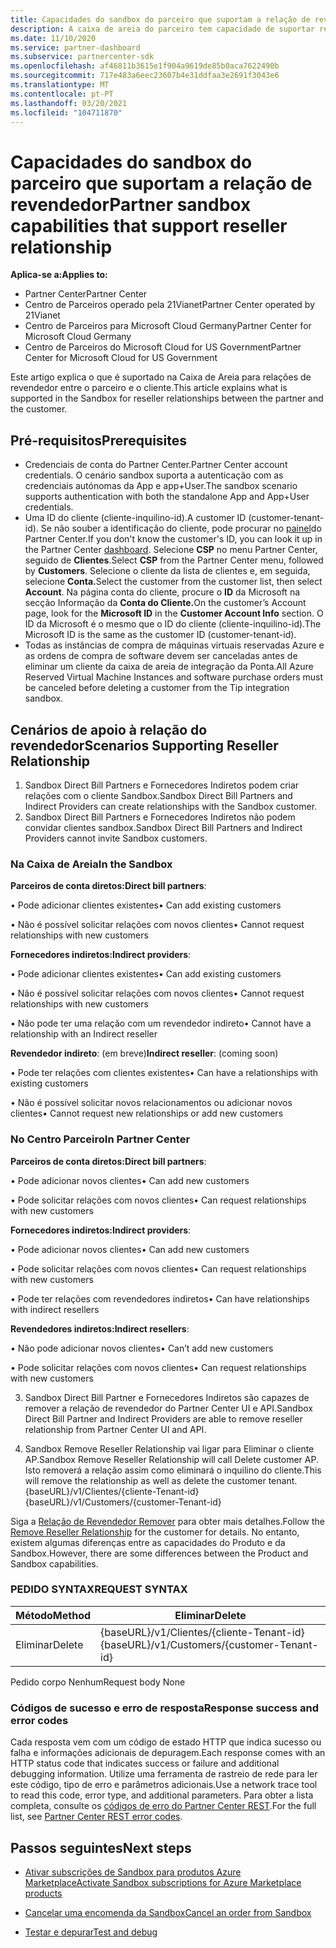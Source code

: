 ```yaml
---
title: Capacidades do sandbox do parceiro que suportam a relação de revendedor
description: A caixa de areia do parceiro tem capacidade de suportar relações entre o parceiro e o cliente
ms.date: 11/10/2020
ms.service: partner-dashboard
ms.subservice: partnercenter-sdk
ms.openlocfilehash: af46811b3615e1f904a9619de85b0aca7622490b
ms.sourcegitcommit: 717e483a6eec23607b4e31ddfaa3e2691f3043e6
ms.translationtype: MT
ms.contentlocale: pt-PT
ms.lasthandoff: 03/20/2021
ms.locfileid: "104711870"
---
```

# <a name="partner-sandbox-capabilities-that-support-reseller-relationship"></a><span data-ttu-id="e532a-103">Capacidades do sandbox do parceiro que suportam a relação de revendedor</span><span class="sxs-lookup"><span data-stu-id="e532a-103">Partner sandbox capabilities that support reseller relationship</span></span>

<span data-ttu-id="e532a-104">**Aplica-se a:**</span><span class="sxs-lookup"><span data-stu-id="e532a-104">**Applies to:**</span></span>

- <span data-ttu-id="e532a-105">Partner Center</span><span class="sxs-lookup"><span data-stu-id="e532a-105">Partner Center</span></span>
- <span data-ttu-id="e532a-106">Centro de Parceiros operado pela 21Vianet</span><span class="sxs-lookup"><span data-stu-id="e532a-106">Partner Center operated by 21Vianet</span></span>
- <span data-ttu-id="e532a-107">Centro de Parceiros para Microsoft Cloud Germany</span><span class="sxs-lookup"><span data-stu-id="e532a-107">Partner Center for Microsoft Cloud Germany</span></span>
- <span data-ttu-id="e532a-108">Centro de Parceiros do Microsoft Cloud for US Government</span><span class="sxs-lookup"><span data-stu-id="e532a-108">Partner Center for Microsoft Cloud for US Government</span></span>

<span data-ttu-id="e532a-109">Este artigo explica o que é suportado na Caixa de Areia para relações de revendedor entre o parceiro e o cliente.</span><span class="sxs-lookup"><span data-stu-id="e532a-109">This article explains what is supported in the Sandbox for reseller relationships between the partner and the customer.</span></span> 

## <a name="prerequisites"></a><span data-ttu-id="e532a-110">Pré-requisitos</span><span class="sxs-lookup"><span data-stu-id="e532a-110">Prerequisites</span></span>

- <span data-ttu-id="e532a-111">Credenciais de conta do Partner Center.</span><span class="sxs-lookup"><span data-stu-id="e532a-111">Partner Center account credentials.</span></span> <span data-ttu-id="e532a-112">O cenário sandbox suporta a autenticação com as credenciais autónomas da App e app+User.</span><span class="sxs-lookup"><span data-stu-id="e532a-112">The sandbox scenario supports authentication with both the standalone App and App+User credentials.</span></span>
- <span data-ttu-id="e532a-113">Uma ID do cliente (cliente-inquilino-id).</span><span class="sxs-lookup"><span data-stu-id="e532a-113">A customer ID (customer-tenant-id).</span></span> <span data-ttu-id="e532a-114">Se não souber a identificação do cliente, pode procurar no [painel](https://partner.microsoft.com/dashboard/home)do Partner Center.</span><span class="sxs-lookup"><span data-stu-id="e532a-114">If you don't know the customer's ID, you can look it up in the Partner Center [dashboard](https://partner.microsoft.com/dashboard/home).</span></span> <span data-ttu-id="e532a-115">Selecione **CSP** no menu Partner Center, seguido de **Clientes**.</span><span class="sxs-lookup"><span data-stu-id="e532a-115">Select **CSP** from the Partner Center menu, followed by **Customers**.</span></span> <span data-ttu-id="e532a-116">Selecione o cliente da lista de clientes e, em seguida, selecione **Conta.**</span><span class="sxs-lookup"><span data-stu-id="e532a-116">Select the customer from the customer list, then select **Account**.</span></span> <span data-ttu-id="e532a-117">Na página conta do cliente, procure o **ID** da Microsoft na secção Informação da **Conta do Cliente.**</span><span class="sxs-lookup"><span data-stu-id="e532a-117">On the customer’s Account page, look for the **Microsoft ID** in the **Customer Account Info** section.</span></span> <span data-ttu-id="e532a-118">O ID da Microsoft é o mesmo que o ID do cliente (cliente-inquilino-id).</span><span class="sxs-lookup"><span data-stu-id="e532a-118">The Microsoft ID is the same as the customer ID (customer-tenant-id).</span></span>
- <span data-ttu-id="e532a-119">Todas as instâncias de compra de máquinas virtuais reservadas Azure e as ordens de compra de software devem ser canceladas antes de eliminar um cliente da caixa de areia de integração da Ponta.</span><span class="sxs-lookup"><span data-stu-id="e532a-119">All Azure Reserved Virtual Machine Instances and software purchase orders must be canceled before deleting a customer from the Tip integration sandbox.</span></span>

## <a name="scenarios-supporting-reseller-relationship"></a><span data-ttu-id="e532a-120">Cenários de apoio à relação do revendedor</span><span class="sxs-lookup"><span data-stu-id="e532a-120">Scenarios Supporting Reseller Relationship</span></span>

1.  <span data-ttu-id="e532a-121">Sandbox Direct Bill Partners e Fornecedores Indiretos podem criar relações com o cliente Sandbox.</span><span class="sxs-lookup"><span data-stu-id="e532a-121">Sandbox Direct Bill Partners and Indirect Providers can create relationships with the Sandbox customer.</span></span> 
2.  <span data-ttu-id="e532a-122">Sandbox Direct Bill Partners e Fornecedores Indiretos não podem convidar clientes sandbox.</span><span class="sxs-lookup"><span data-stu-id="e532a-122">Sandbox Direct Bill Partners and Indirect Providers cannot invite Sandbox customers.</span></span>



### <a name="in-the-sandbox"></a><span data-ttu-id="e532a-123">Na Caixa de Areia</span><span class="sxs-lookup"><span data-stu-id="e532a-123">In the Sandbox</span></span>

<span data-ttu-id="e532a-124">**Parceiros de conta diretos:**</span><span class="sxs-lookup"><span data-stu-id="e532a-124">**Direct bill partners**:</span></span>

<span data-ttu-id="e532a-125">• Pode adicionar clientes existentes</span><span class="sxs-lookup"><span data-stu-id="e532a-125">•   Can add existing customers</span></span>

<span data-ttu-id="e532a-126">• Não é possível solicitar relações com novos clientes</span><span class="sxs-lookup"><span data-stu-id="e532a-126">•   Cannot request relationships with new customers</span></span>

<span data-ttu-id="e532a-127">**Fornecedores indiretos:**</span><span class="sxs-lookup"><span data-stu-id="e532a-127">**Indirect providers**:</span></span>

<span data-ttu-id="e532a-128">• Pode adicionar clientes existentes</span><span class="sxs-lookup"><span data-stu-id="e532a-128">•   Can add existing customers</span></span>

<span data-ttu-id="e532a-129">• Não é possível solicitar relações com novos clientes</span><span class="sxs-lookup"><span data-stu-id="e532a-129">•   Cannot request relationships with new customers</span></span>

<span data-ttu-id="e532a-130">• Não pode ter uma relação com um revendedor indireto</span><span class="sxs-lookup"><span data-stu-id="e532a-130">•   Cannot have a relationship with an Indirect reseller</span></span>

<span data-ttu-id="e532a-131">**Revendedor indireto**: (em breve)</span><span class="sxs-lookup"><span data-stu-id="e532a-131">**Indirect reseller**: (coming soon)</span></span>

<span data-ttu-id="e532a-132">• Pode ter relações com clientes existentes</span><span class="sxs-lookup"><span data-stu-id="e532a-132">•   Can have a relationships with existing customers</span></span>

<span data-ttu-id="e532a-133">• Não é possível solicitar novos relacionamentos ou adicionar novos clientes</span><span class="sxs-lookup"><span data-stu-id="e532a-133">•   Cannot request new relationships or add new customers</span></span>

### <a name="in-partner-center"></a><span data-ttu-id="e532a-134">No Centro Parceiro</span><span class="sxs-lookup"><span data-stu-id="e532a-134">In Partner Center</span></span>

<span data-ttu-id="e532a-135">**Parceiros de conta diretos:**</span><span class="sxs-lookup"><span data-stu-id="e532a-135">**Direct bill partners**:</span></span>

<span data-ttu-id="e532a-136">• Pode adicionar novos clientes</span><span class="sxs-lookup"><span data-stu-id="e532a-136">•   Can add new customers</span></span>

<span data-ttu-id="e532a-137">• Pode solicitar relações com novos clientes</span><span class="sxs-lookup"><span data-stu-id="e532a-137">•   Can request relationships with new customers</span></span>

<span data-ttu-id="e532a-138">**Fornecedores indiretos:**</span><span class="sxs-lookup"><span data-stu-id="e532a-138">**Indirect providers**:</span></span>

<span data-ttu-id="e532a-139">• Pode adicionar novos clientes</span><span class="sxs-lookup"><span data-stu-id="e532a-139">•   Can add new customers</span></span>

<span data-ttu-id="e532a-140">• Pode solicitar relações com novos clientes</span><span class="sxs-lookup"><span data-stu-id="e532a-140">•   Can request relationships with new customers</span></span>

<span data-ttu-id="e532a-141">• Pode ter relações com revendedores indiretos</span><span class="sxs-lookup"><span data-stu-id="e532a-141">•   Can have relationships with indirect resellers</span></span>

<span data-ttu-id="e532a-142">**Revendedores indiretos:**</span><span class="sxs-lookup"><span data-stu-id="e532a-142">**Indirect resellers**:</span></span>

<span data-ttu-id="e532a-143">• Não pode adicionar novos clientes</span><span class="sxs-lookup"><span data-stu-id="e532a-143">•   Can’t add new customers</span></span>

<span data-ttu-id="e532a-144">• Pode solicitar relações com novos clientes</span><span class="sxs-lookup"><span data-stu-id="e532a-144">•   Can request relationships with new customers</span></span>

3. <span data-ttu-id="e532a-145">Sandbox Direct Bill Partner e Fornecedores Indiretos são capazes de remover a relação de revendedor do Partner Center UI e API.</span><span class="sxs-lookup"><span data-stu-id="e532a-145">Sandbox Direct Bill Partner and Indirect Providers are able to remove reseller relationship from Partner Center UI and API.</span></span>

4. <span data-ttu-id="e532a-146">Sandbox Remove Reseller Relationship vai ligar para Eliminar o cliente AP.</span><span class="sxs-lookup"><span data-stu-id="e532a-146">Sandbox Remove Reseller Relationship will call Delete customer AP.</span></span> <span data-ttu-id="e532a-147">Isto removerá a relação assim como eliminará o inquilino do cliente.</span><span class="sxs-lookup"><span data-stu-id="e532a-147">This will remove the relationship as well as delete the customer tenant.</span></span> <span data-ttu-id="e532a-148">{baseURL}/v1/Clientes/{cliente-Tenant-id}</span><span class="sxs-lookup"><span data-stu-id="e532a-148">{baseURL}/v1/Customers/{customer-Tenant-id}</span></span>

<span data-ttu-id="e532a-149">Siga a [Relação de Revendedor Remover](remove-a-reseller-relationship-with-a-customer.md) para obter mais detalhes.</span><span class="sxs-lookup"><span data-stu-id="e532a-149">Follow the [Remove Reseller Relationship](remove-a-reseller-relationship-with-a-customer.md) for the customer for details.</span></span> <span data-ttu-id="e532a-150">No entanto, existem algumas diferenças entre as capacidades do Produto e da Sandbox.</span><span class="sxs-lookup"><span data-stu-id="e532a-150">However, there are some differences between the Product and Sandbox capabilities.</span></span>

### <a name="request-syntax"></a><span data-ttu-id="e532a-151">PEDIDO SYNTAX</span><span class="sxs-lookup"><span data-stu-id="e532a-151">REQUEST SYNTAX</span></span>

|<span data-ttu-id="e532a-152">**Método**</span><span class="sxs-lookup"><span data-stu-id="e532a-152">**Method**</span></span>|<span data-ttu-id="e532a-153">**Eliminar**</span><span class="sxs-lookup"><span data-stu-id="e532a-153">**Delete**</span></span>|
|-------------|------------|
|<span data-ttu-id="e532a-154">Eliminar</span><span class="sxs-lookup"><span data-stu-id="e532a-154">Delete</span></span>|<span data-ttu-id="e532a-155">{baseURL}/v1/Clientes/{cliente-Tenant-id}</span><span class="sxs-lookup"><span data-stu-id="e532a-155">{baseURL}/v1/Customers/{customer-Tenant-id}</span></span> |

<span data-ttu-id="e532a-156">Pedido corpo Nenhum</span><span class="sxs-lookup"><span data-stu-id="e532a-156">Request body None</span></span>

### <a name="response-success-and-error-codes"></a><span data-ttu-id="e532a-157">Códigos de sucesso e erro de resposta</span><span class="sxs-lookup"><span data-stu-id="e532a-157">Response success and error codes</span></span>

<span data-ttu-id="e532a-158">Cada resposta vem com um código de estado HTTP que indica sucesso ou falha e informações adicionais de depuragem.</span><span class="sxs-lookup"><span data-stu-id="e532a-158">Each response comes with an HTTP status code that indicates success or failure and additional debugging information.</span></span> <span data-ttu-id="e532a-159">Utilize uma ferramenta de rastreio de rede para ler este código, tipo de erro e parâmetros adicionais.</span><span class="sxs-lookup"><span data-stu-id="e532a-159">Use a network trace tool to read this code, error type, and additional parameters.</span></span> <span data-ttu-id="e532a-160">Para obter a lista completa, consulte os [códigos de erro do Partner Center REST](./error-codes.md).</span><span class="sxs-lookup"><span data-stu-id="e532a-160">For the full list, see [Partner Center REST error codes](./error-codes.md).</span></span>

## <a name="next-steps"></a><span data-ttu-id="e532a-161">Passos seguintes</span><span class="sxs-lookup"><span data-stu-id="e532a-161">Next steps</span></span>

- [<span data-ttu-id="e532a-162">Ativar subscrições de Sandbox para produtos Azure Marketplace</span><span class="sxs-lookup"><span data-stu-id="e532a-162">Activate Sandbox subscriptions for Azure Marketplace products</span></span>](activate-sandbox-subscription-azure-marketplace-products.md)

- [<span data-ttu-id="e532a-163">Cancelar uma encomenda da Sandbox</span><span class="sxs-lookup"><span data-stu-id="e532a-163">Cancel an order from Sandbox</span></span>](cancel-an-order-from-the-integration-sandbox.md)

- [<span data-ttu-id="e532a-164">Testar e depurar</span><span class="sxs-lookup"><span data-stu-id="e532a-164">Test and debug</span></span>](test-and-debug.md)